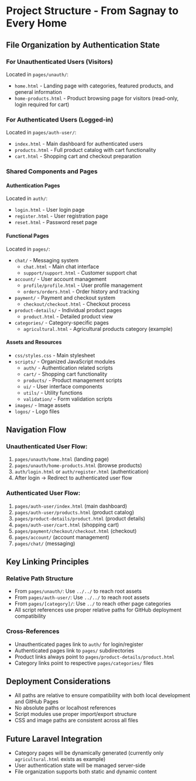 # Project Structure - From Sagnay to Every Home

## File Organization by Authentication State

### For Unauthenticated Users (Visitors)
Located in `pages/unauth/`:
- `home.html` - Landing page with categories, featured products, and general information
- `home-products.html` - Product browsing page for visitors (read-only, login required for cart)

### For Authenticated Users (Logged-in)
Located in `pages/auth-user/`:
- `index.html` - Main dashboard for authenticated users
- `products.html` - Full product catalog with cart functionality
- `cart.html` - Shopping cart and checkout preparation

### Shared Components and Pages
#### Authentication Pages
Located in `auth/`:
- `login.html` - User login page
- `register.html` - User registration page  
- `reset.html` - Password reset page

#### Functional Pages
Located in `pages/`:
- `chat/` - Messaging system
  - `chat.html` - Main chat interface
  - `support/support.html` - Customer support chat
- `account/` - User account management
  - `profile/profile.html` - User profile management
  - `orders/orders.html` - Order history and tracking
- `payment/` - Payment and checkout system
  - `checkout/checkout.html` - Checkout process
- `product-details/` - Individual product pages
  - `product.html` - Detailed product view
- `categories/` - Category-specific pages
  - `agricultural.html` - Agricultural products category (example)

#### Assets and Resources
- `css/styles.css` - Main stylesheet
- `scripts/` - Organized JavaScript modules
  - `auth/` - Authentication related scripts
  - `cart/` - Shopping cart functionality
  - `products/` - Product management scripts
  - `ui/` - User interface components
  - `utils/` - Utility functions
  - `validation/` - Form validation scripts
- `images/` - Image assets
- `logos/` - Logo files

## Navigation Flow

### Unauthenticated User Flow:
1. `pages/unauth/home.html` (landing page)
2. `pages/unauth/home-products.html` (browse products)
3. `auth/login.html` or `auth/register.html` (authentication)
4. After login → Redirect to authenticated user flow

### Authenticated User Flow:
1. `pages/auth-user/index.html` (main dashboard)
2. `pages/auth-user/products.html` (product catalog)
3. `pages/product-details/product.html` (product details)
4. `pages/auth-user/cart.html` (shopping cart)
5. `pages/payment/checkout/checkout.html` (checkout)
6. `pages/account/` (account management)
7. `pages/chat/` (messaging)

## Key Linking Principles

### Relative Path Structure
- From `pages/unauth/`: Use `../../` to reach root assets
- From `pages/auth-user/`: Use `../../` to reach root assets
- From `pages/[category]/`: Use `../` to reach other page categories
- All script references use proper relative paths for GitHub deployment compatibility

### Cross-References
- Unauthenticated pages link to `auth/` for login/register
- Authenticated pages link to `pages/` subdirectories
- Product links always point to `pages/product-details/product.html`
- Category links point to respective `pages/categories/` files

## Deployment Considerations
- All paths are relative to ensure compatibility with both local development and GitHub Pages
- No absolute paths or localhost references
- Script modules use proper import/export structure
- CSS and image paths are consistent across all files

## Future Laravel Integration
- Category pages will be dynamically generated (currently only `agricultural.html` exists as example)
- User authentication state will be managed server-side
- File organization supports both static and dynamic content

